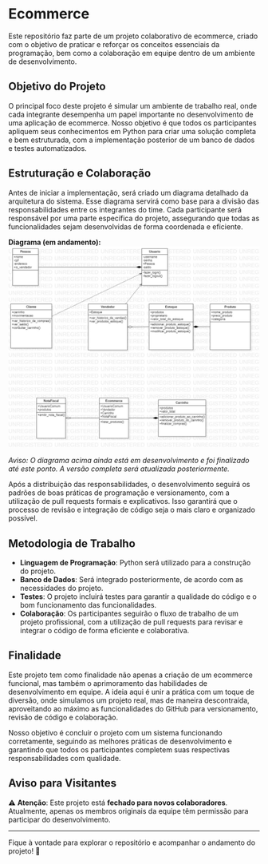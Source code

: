 # Ecommerce

Este repositório faz parte de um projeto colaborativo de ecommerce, criado com o objetivo de praticar e reforçar os conceitos essenciais da programação, bem como a colaboração em equipe dentro de um ambiente de desenvolvimento.

## Objetivo do Projeto

O principal foco deste projeto é simular um ambiente de trabalho real, onde cada integrante desempenha um papel importante no desenvolvimento de uma aplicação de ecommerce. Nosso objetivo é que todos os participantes apliquem seus conhecimentos em Python para criar uma solução completa e bem estruturada, com a implementação posterior de um banco de dados e testes automatizados.

## Estruturação e Colaboração

Antes de iniciar a implementação, será criado um diagrama detalhado da arquitetura do sistema. Esse diagrama servirá como base para a divisão das responsabilidades entre os integrantes do time. Cada participante será responsável por uma parte específica do projeto, assegurando que todas as funcionalidades sejam desenvolvidas de forma coordenada e eficiente.

**Diagrama (em andamento):**
![Diagrama Incompleto](./Ecommerce.jpg)

*Aviso: O diagrama acima ainda está em desenvolvimento e foi finalizado até este ponto. A versão completa será atualizada posteriormente.*

Após a distribuição das responsabilidades, o desenvolvimento seguirá os padrões de boas práticas de programação e versionamento, com a utilização de pull requests formais e explicativos. Isso garantirá que o processo de revisão e integração de código seja o mais claro e organizado possível.

## Metodologia de Trabalho

- **Linguagem de Programação**: Python será utilizado para a construção do projeto.
- **Banco de Dados**: Será integrado posteriormente, de acordo com as necessidades do projeto.
- **Testes**: O projeto incluirá testes para garantir a qualidade do código e o bom funcionamento das funcionalidades.
- **Colaboração**: Os participantes seguirão o fluxo de trabalho de um projeto profissional, com a utilização de pull requests para revisar e integrar o código de forma eficiente e colaborativa.

## Finalidade

Este projeto tem como finalidade não apenas a criação de um ecommerce funcional, mas também o aprimoramento das habilidades de desenvolvimento em equipe. A ideia aqui é unir a prática com um toque de diversão, onde simulamos um projeto real, mas de maneira descontraída, aproveitando ao máximo as funcionalidades do GitHub para versionamento, revisão de código e colaboração.

Nosso objetivo é concluir o projeto com um sistema funcionando corretamente, seguindo as melhores práticas de desenvolvimento e garantindo que todos os participantes completem suas respectivas responsabilidades com qualidade.

## Aviso para Visitantes

⚠️ **Atenção**: Este projeto está **fechado para novos colaboradores**. Atualmente, apenas os membros originais da equipe têm permissão para participar do desenvolvimento.

---

Fique à vontade para explorar o repositório e acompanhar o andamento do projeto! 🚀
